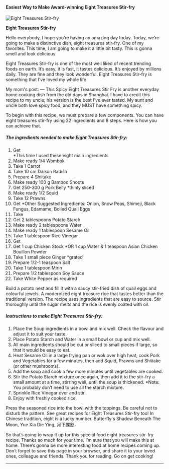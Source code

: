             

#### Easiest Way to Make Award-winning Eight Treasures Stir-fry

![Eight Treasures Stir-fry](https://img-global.cpcdn.com/recipes/8257d79638caee3c/751x532cq70/eight-treasures-stir-fry-recipe-main-photo.jpg)

**Eight Treasures Stir-fry**

Hello everybody, I hope you’re having an amazing day today. Today, we’re going to make a distinctive dish, eight treasures stir-fry. One of my favorites. This time, I am going to make it a little bit tasty. This is gonna smell and look delicious.

Eight Treasures Stir-fry is one of the most well liked of recent trending foods on earth. It’s easy, it is fast, it tastes delicious. It’s enjoyed by millions daily. They are fine and they look wonderful. Eight Treasures Stir-fry is something that I’ve loved my whole life.

My mom's post: — This Spicy Eight Treasures Stir Fry is another everyday home cooking dish from the old days in Shanghai. I have to credit this recipe to my uncle; his version is the best I've ever tasted. My aunt and uncle both love spicy food, and they MUST have something spicy.

To begin with this recipe, we must prepare a few components. You can have eight treasures stir-fry using 22 ingredients and 8 steps. Here is how you can achieve that.

##### The ingredients needed to make Eight Treasures Stir-fry:

1.  Get <Main Ingredients> \*This time I used these eight main ingredients
2.  Make ready 1/4 Wombok
3.  Take 1 Carrot
4.  Take 10 cm Daikon Radish
5.  Prepare 4 Shiitake
6.  Make ready 100 g Bamboo Shoots
7.  Get 250-300 g Pork Belly \*thinly sliced
8.  Make ready 1/2 Squid
9.  Take 12 Prawns
10.  Get \*Other Suggested Ingredients: Onion, Snow Peas, Shimeji, Black Fungus, Edamame, Boiled Quail Eggs
11.  Take <Other Ingredients>
12.  Get 2 tablespoons Potato Starch
13.  Make ready 2 tablespoons Water
14.  Make ready 1 tablespoon Sesame Oil
15.  Take 1 tablespoon Rice Vinegar
16.  Get <Soup Ingredients>
17.  Get 1 cup Chicken Stock \*OR 1 cup Water & 1 teaspoon Asian Chicken Bouillon Powder
18.  Take 1 small piece Ginger \*grated
19.  Prepare 1/2-1 teaspoon Salt
20.  Take 1 tablespoon Mirin
21.  Prepare 1/2 tablespoon Soy Sauce
22.  Take White Pepper as required

Build a potato nest and fill it with a saucy stir-fried dish of quail eggs and colourful jewels. A modernized eight treasure rice that tastes better than the traditional version. The recipe uses ingredients that are easy to source. Stir thoroughly until the sugar melts and the rice is evenly coated with oil.

##### Instructions to make Eight Treasures Stir-fry:

1.  Place the Soup ingredients in a bowl and mix well. Check the flavour and adjust it to suit your taste.
2.  Place Potato Starch and Water in a small bowl or cup and mix well.
3.  All main ingredients should be cut or sliced to small pieces if large, so that it would be easy to eat.
4.  Heat Sesame Oil in a large frying pan or wok over high heat, cook Pork and Vegetables for a few minutes, then add Squid, Prawns and Shiitake (or other mushrooms).
5.  Add the soup and cook a few more minutes until vegetables are cooked.
6.  Stir the Potato Starch mixture once again, then add it to the stir-fry a small amount at a time, stirring well, until the soup is thickened. \*Note: You probably don’t need to use all the starch mixture.
7.  Sprinkle Rice Vinegar over and stir.
8.  Enjoy with freshly cooked rice.

Press the seasoned rice into the bowl with the toppings. Be careful not to disturb the pattern. See great recipes for Eight Treasures Stir-fry too! In Chinese tradition, eight is a lucky number. Butterfly's Shadow Beneath The Moon, Yue Xia Die Ying, 月下蝶影.

So that’s going to wrap it up for this special food eight treasures stir-fry recipe. Thanks so much for your time. I’m sure that you will make this at home. There’s gonna be more interesting food at home recipes coming up. Don’t forget to save this page in your browser, and share it to your loved ones, colleague and friends. Thank you for reading. Go on get cooking!

* * *